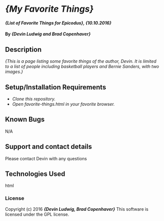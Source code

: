 # _{My Favorite Things}_

#### _{List of Favorite Things for Epicodus}, {10.10.2016}_

#### By _**{Devin Ludwig and Brad Copenhaver}**_

## Description

_{This is a page listing some favorite things of the author, Devin. It is limited to a list of people including basketball players and Bernie Sanders, with two images.}_

## Setup/Installation Requirements

* _Clone this repository._
* _Open favorite-things.html in your favorite browser._

## Known Bugs

N/A

## Support and contact details

Please contact Devin with any questions

## Technologies Used

html

### License

Copyright (c) 2016 **_{Devin Ludwig, Brad Copenhaver}_**
This software is licensed under the GPL license.
